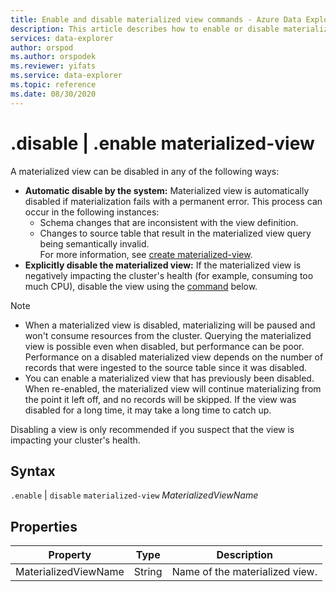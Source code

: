 ```yaml
---
title: Enable and disable materialized view commands - Azure Data Explorer
description: This article describes how to enable or disable materialized view commands in Azure Data Explorer.
services: data-explorer
author: orspod
ms.author: orspodek
ms.reviewer: yifats
ms.service: data-explorer
ms.topic: reference
ms.date: 08/30/2020
---
```


# .disable | .enable materialized-view

A materialized view can be disabled in any of the following ways:

* **Automatic disable by the system:**  Materialized view is automatically disabled if materialization fails with a permanent error. This process can occur in the following instances: 
    * Schema changes that are inconsistent with the view definition.  
    * Changes to source table that result in the materialized view query being semantically invalid. <br>
    For more information, see [create materialized-view](materialized-view-create-alter.md#create-materialized-view).
* **Explicitly disable the materialized view:**  If the materialized view is negatively impacting the cluster's health (for example, consuming too much CPU), disable the view using the [command](#syntax) below.

> [!NOTE]
> * When a materialized view is disabled, materializing will be paused and won't consume resources from the cluster. Querying the materialized view is possible even when disabled, but performance can be poor. Performance on a disabled materialized view depends on the number of records that were ingested to the source table since it was disabled. 
> * You can enable a materialized view that has previously been disabled. When re-enabled, the materialized view will continue materializing from the point it left off, and no records will be skipped. If the view was disabled for a long time, it may take a long time to catch up.

Disabling a view is only recommended if you suspect that the view is impacting your cluster's health.

## Syntax

`.enable` | `disable` `materialized-view` *MaterializedViewName*

## Properties

|Property|Type|Description
|----------------|-------|---|
|MaterializedViewName|String|Name of the materialized view.|
